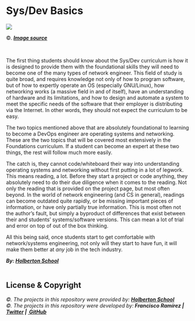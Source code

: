 <h1>Sys/Dev Basics</h1>
<img src="https://www.v2c2.at/wp-content/uploads/2021/01/devopslil.jpg">
<p>©. <a href="https://www.v2c2.at/living-innovation-lab-calls/call_devops/" target="_blank"><i><b>Image source</a></i></b></p>
<br>
<p>The first thing students should know about the Sys/Dev curriculum is how it is designed to provide them with the foundational skills they will need to become one of the many types of network engineer. This field of study is quite broad, and requires knowledge not only of how to program software, but of how to expertly operate an OS (especially GNU/Linux), how networking works (a massive field in and of itself), have an understanding of hardware and its limitations, and how to design and automate a system to meet the specific needs of the software that their employer is distributing via the Internet. In other words, they should not expect the curriculum to be easy.</p>
<p>The two topics mentioned above that are absolutely foundational to learning to become a DevOps engineer<a href="https://students-support.hbtn.io/hc/en-us/articles/360023882914-SysAdmin-DevOps-Foundations#h_3f8396da-e6c4-4922-baf0-0e7312fe50fe" target="_self"></a> are operating systems and networking. These are the two topics that will be covered most extensively in the Foundations curriculum. If a student can become an expert at these two things, the rest will follow much more easily.&nbsp;</p>
<p>The catch is, they cannot code/whiteboard their way into understanding operating systems and networking without first putting in a lot of legwork. This means reading, a lot. Before they start a project or code anything, they absolutely need to do their due diligence when it comes to the reading. Not only the reading that is provided on the project page, but most often beyond. In the world of network engineering (and CS in general), readings can become outdated quite rapidly, or be missing important pieces of information, or have only partially true information. This is most often not the author&rsquo;s fault, but simply a byproduct of differences that exist between their and students&rsquo; systems/software versions. This can mean a lot of trial and error on top of out of the box thinking.</p>
<p>All this being said, once students start to get comfortable with network/systems engineering, not only will they start to have fun, it will make them better at&nbsp;<em>any</em> job in the tech industry.</p>
<b><i>By: <a href="https://www.holbertonschool.com/" target="_blank">Holberton School</a></i></b>
<br>
<br>
<h2>License & Copyright</h2>
<i>©. The projects in this repository were provided by: <a href="https://www.holbertonschool.com/" target="_blank"><b>Holberton School</a></i></b>
<br>
<i>©. The projects in this repository were developed by:<b> Francisco Ramírez </b><b>|&nbsp;<a href="https://twitter.com/FranciscoR_15"> Twitter</a> <b>|</b>&nbsp;<a href="https://github.com/FranRM15" rel="nofollow"> GitHub</b></a></p>
